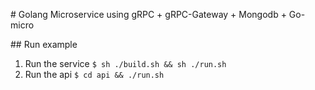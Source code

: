 # Golang Microservice using gRPC + gRPC-Gateway + Mongodb + Go-micro

## Run example

1. Run the service `$ sh ./build.sh && sh ./run.sh`
2. Run the api `$ cd api && ./run.sh`
